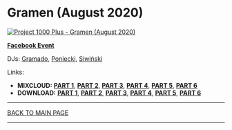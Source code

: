 # Gramen (August 2020)

[![Project 1000 Plus - Gramen (August 2020)](https://thumbnailer.mixcloud.com/unsafe/300x300/extaudio/1/0/1/5/0245-3187-4bbd-94a3-4dab88f0515a)](https://www.mixcloud.com/project1000plus/gramen-part-1-august-2020/)

[**Facebook Event**](https://www.facebook.com/events/298470098035348/)

DJs: 
[Gramado](https://www.facebook.com/Gramado-183014051719357), 
[Poniecki](https://www.youtube.com/channel/UCo5ZkQ4xLpDnOgFLay78E5Q), 
[Siwiński](https://hopbit.github.io/sets/)

Links:
* **MIXCLOUD:** 
[**PART 1**](https://www.mixcloud.com/project1000plus/gramen-part-1-august-2020/), 
[**PART 2**](https://www.mixcloud.com/project1000plus/gramen-part-2-august-2020/), 
[**PART 3**](https://www.mixcloud.com/project1000plus/gramen-part-3-august-2020/), 
[**PART 4**](https://www.mixcloud.com/project1000plus/gramen-part-4-august-2020/), 
[**PART 5**](https://www.mixcloud.com/project1000plus/gramen-part-5-august-2020/), 
[**PART 6**](https://www.mixcloud.com/project1000plus/gramen-part-6-august-2020/)
* **DOWNLOAD:** 
[**PART 1**](https://1drv.ms/u/s!AmzuuXrjf51v34MwjSOl5hb7eCk8bA?e=wbt1Nh), 
[**PART 2**](https://1drv.ms/u/s!AmzuuXrjf51v34MtSYQSFqjFE8LH2Q?e=6VVlGJ), 
[**PART 3**](https://1drv.ms/u/s!AmzuuXrjf51v34Mx6MXGfVyfEGy7gg?e=IWdxUn), 
[**PART 4**](https://1drv.ms/u/s!AmzuuXrjf51v34MvEZ7_1vbPbHVIQA?e=hiP6pk), 
[**PART 5**](https://1drv.ms/u/s!AmzuuXrjf51v34Myrtisjvot5qzsGQ?e=9hgS1C), 
[**PART 6**](https://1drv.ms/u/s!AmzuuXrjf51v34MrENMWqcljqQcQNQ?e=ftDpFG)

----

[BACK TO MAIN PAGE](./README.md)

----
